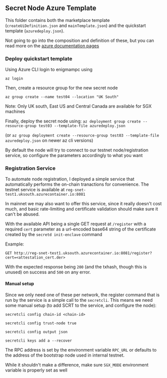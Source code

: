 ## Secret Node Azure Template


This folder contains both the marketplace template (`createUiDefinition.json` 
and `mainTemplate.json`) and the quickstart template (`azuredeploy.json`).

Not going to go into the composition and definition of these, but you can read more on the 
[azure documentation pages](https://docs.microsoft.com/en-us/azure/marketplace/partner-center-portal/create-new-azure-apps-offer)  

### Deploy quickstart template

Using Azure CLI login to enigmampc using 

`az login`

Then, create a resource group for the new secret node

`az group create --name test04 --location "UK South"` 

Note: Only UK south, East US and Central Canada are available for SGX machines

Finally, deploy the secret node using:
`az deployment group create --resource-group test03 --template-file azuredeploy.json`

(or `az group deployment create --resource-group test03 --template-file azuredeploy.json` on newer az cli versions)

By default the node will try to connect to our testnet node/registration service, so configure the parameters
accordingly to what you want

### Registration Service

To automate node registration, I deployed a simple service that automatically performs the on-chain tranactions
for convenience. The testnet service is available at `reg-snet-test1.uksouth.azurecontainer.io:8081`

In mainnet we may also want to offer this service, since it really doesn't cost much, and basic rate-limiting and
certificate validation should make sure it can't be abused.

With the available API being a single GET request at `/register` with a required `cert` parameter as a url-encoded base64 string
of the certificate created by the `secretd init-enclave` command

Example:

`GET http://reg-snet-test1.uksouth.azurecontainer.io:8081/register?cert=<attestation_cert.der>`

With the expected response being `200` (and the txhash, though this is unused) on success and `500` on any error.

#### Manual setup

Since we only need one of these per network, the register command that is run by the service is a simple
call to the `secretcli`. This means we need some manual setup (to add SCRT to the service, and configure the node):

`secretcli config chain-id <chain-id>`

`secretcli config trust-node true`

`secretcli config output json`

`secretcli keys add a --recover`

The RPC address is set by the environment variable `RPC_URL` or defaults to the address of the bootstrap node used in
internal testnet.

While it shouldn't make a difference, make sure `SGX_MODE` environment variable is properly set as well
